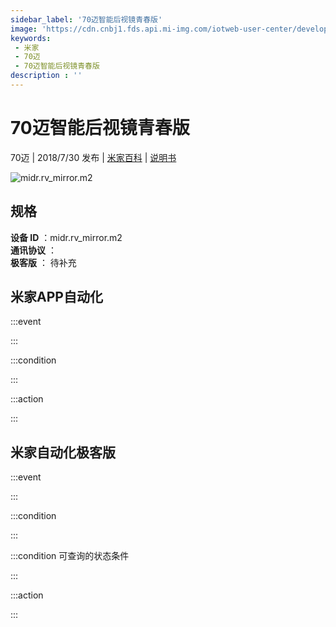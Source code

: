 ```yaml
---
sidebar_label: '70迈智能后视镜青春版'
image: 'https://cdn.cnbj1.fds.api.mi-img.com/iotweb-user-center/developer_1678870889668GbYs33ST.png?GalaxyAccessKeyId=AKVGLQWBOVIRQ3XLEW&Expires=9223372036854775807&Signature=ID0d+Yruyg6lXEQeT1iPtIrkxBk='
keywords: 
 - 米家
 - 70迈
 - 70迈智能后视镜青春版
description : ''
---
```

# 70迈智能后视镜青春版

70迈 | 2018/7/30 发布 | [米家百科](https://home.mi.com/webapp/content/baike/product/index.html?model=midr.rv_mirror.m2) | [说明书](https://home.mi.com/views/introduction.html?model=midr.rv_mirror.m2&region=cn)

![midr.rv_mirror.m2](https://cdn.cnbj1.fds.api.mi-img.com/iotweb-user-center/developer_1678870889668GbYs33ST.png?GalaxyAccessKeyId=AKVGLQWBOVIRQ3XLEW&Expires=9223372036854775807&Signature=ID0d+Yruyg6lXEQeT1iPtIrkxBk=)

## 规格  
> 
**设备 ID** ：midr.rv_mirror.m2  
**通讯协议** ：  
**极客版**  ： 待补充 


## 米家APP自动化  

:::event  

:::

:::condition  

:::

:::action   

:::

## 米家自动化极客版  

:::event  

:::

:::condition  

:::

:::condition 可查询的状态条件  

:::

:::action  

:::

        
